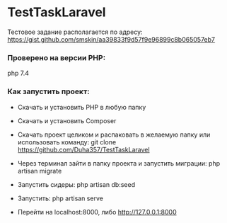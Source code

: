 # TestTaskLaravel
Тестовое задание располагается по адресу: https://gist.github.com/smskin/aa39833f9d57f9e96899c8b065057eb7

### Проверено на версии PHP:
php 7.4

### Как запустить проект:
- Скачать и установить PHP в любую папку

- Скачать и установить Composer

- Скачать проект целиком и распаковать в желаемую папку или использовать команду: git clone https://github.com/Duha357/TestTaskLaravel

- Через терминал зайти в папку проекта и запустить миграции: php artisan migrate

- Запустить сидеры: php artisan db:seed

- Запустить: php artisan serve

- Перейти на localhost:8000, либо http://127.0.0.1:8000
